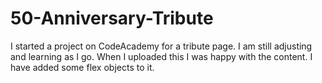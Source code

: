 # 50-Anniversary-Tribute
I started a project on CodeAcademy for a tribute page. I am still adjusting and learning as I go. When I uploaded this I was happy with the content. 
I have added some flex objects to it. 
